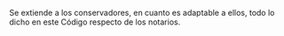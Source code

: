 Se extiende a los conservadores, en cuanto es adaptable a ellos, todo lo dicho en este Código respecto de los notarios.